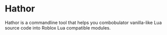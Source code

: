 # Hathor

Hathor is a commandline tool that helps you combobulator vanilla-like Lua source code into
Roblox Lua compatible modules.
